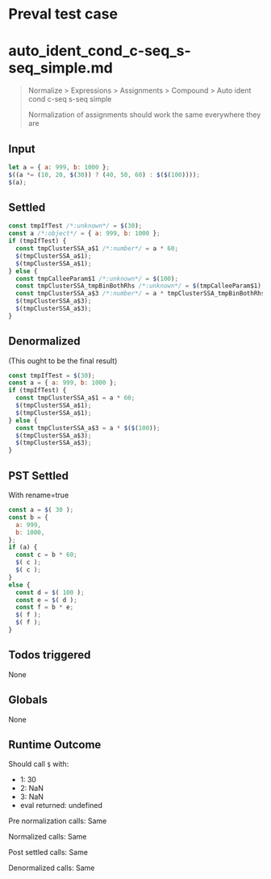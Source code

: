 # Preval test case

# auto_ident_cond_c-seq_s-seq_simple.md

> Normalize > Expressions > Assignments > Compound > Auto ident cond c-seq s-seq simple
>
> Normalization of assignments should work the same everywhere they are

## Input

`````js filename=intro
let a = { a: 999, b: 1000 };
$((a *= (10, 20, $(30)) ? (40, 50, 60) : $($(100))));
$(a);
`````


## Settled


`````js filename=intro
const tmpIfTest /*:unknown*/ = $(30);
const a /*:object*/ = { a: 999, b: 1000 };
if (tmpIfTest) {
  const tmpClusterSSA_a$1 /*:number*/ = a * 60;
  $(tmpClusterSSA_a$1);
  $(tmpClusterSSA_a$1);
} else {
  const tmpCalleeParam$1 /*:unknown*/ = $(100);
  const tmpClusterSSA_tmpBinBothRhs /*:unknown*/ = $(tmpCalleeParam$1);
  const tmpClusterSSA_a$3 /*:number*/ = a * tmpClusterSSA_tmpBinBothRhs;
  $(tmpClusterSSA_a$3);
  $(tmpClusterSSA_a$3);
}
`````


## Denormalized
(This ought to be the final result)

`````js filename=intro
const tmpIfTest = $(30);
const a = { a: 999, b: 1000 };
if (tmpIfTest) {
  const tmpClusterSSA_a$1 = a * 60;
  $(tmpClusterSSA_a$1);
  $(tmpClusterSSA_a$1);
} else {
  const tmpClusterSSA_a$3 = a * $($(100));
  $(tmpClusterSSA_a$3);
  $(tmpClusterSSA_a$3);
}
`````


## PST Settled
With rename=true

`````js filename=intro
const a = $( 30 );
const b = {
  a: 999,
  b: 1000,
};
if (a) {
  const c = b * 60;
  $( c );
  $( c );
}
else {
  const d = $( 100 );
  const e = $( d );
  const f = b * e;
  $( f );
  $( f );
}
`````


## Todos triggered


None


## Globals


None


## Runtime Outcome


Should call `$` with:
 - 1: 30
 - 2: NaN
 - 3: NaN
 - eval returned: undefined

Pre normalization calls: Same

Normalized calls: Same

Post settled calls: Same

Denormalized calls: Same
